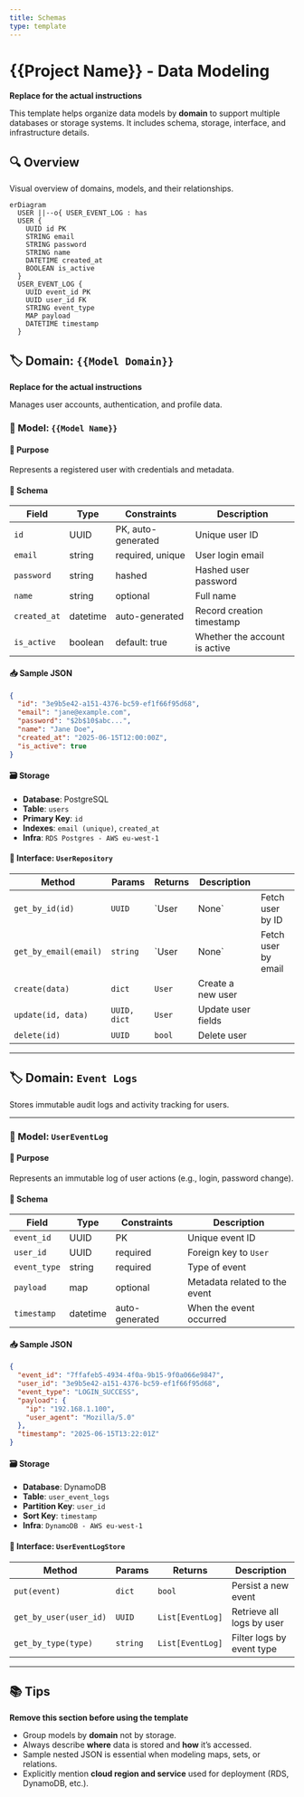 ```yaml
---
title: Schemas
type: template
---
```


# {{Project Name}} - Data Modeling

**Replace for the actual instructions**

This template helps organize data models by **domain** to support multiple databases or storage systems. It includes schema, storage, interface, and infrastructure details.

## 🔍 Overview

Visual overview of domains, models, and their relationships.

```mermaid
erDiagram
  USER ||--o{ USER_EVENT_LOG : has
  USER {
    UUID id PK
    STRING email
    STRING password
    STRING name
    DATETIME created_at
    BOOLEAN is_active
  }
  USER_EVENT_LOG {
    UUID event_id PK
    UUID user_id FK
    STRING event_type
    MAP payload
    DATETIME timestamp
  }
```

## 🏷️ Domain: `{{Model Domain}}`

**Replace for the actual instructions**

Manages user accounts, authentication, and profile data.

### 📘 Model: `{{Model Name}}`

#### 📌 Purpose

Represents a registered user with credentials and metadata.

#### 🧬 Schema

| Field        | Type     | Constraints        | Description                   |
| ------------ | -------- | ------------------ | ----------------------------- |
| `id`         | UUID     | PK, auto-generated | Unique user ID                |
| `email`      | string   | required, unique   | User login email              |
| `password`   | string   | hashed             | Hashed user password          |
| `name`       | string   | optional           | Full name                     |
| `created_at` | datetime | auto-generated     | Record creation timestamp     |
| `is_active`  | boolean  | default: true      | Whether the account is active |

#### 📥 Sample JSON

```json
{
  "id": "3e9b5e42-a151-4376-bc59-ef1f66f95d68",
  "email": "jane@example.com",
  "password": "$2b$10$abc...",
  "name": "Jane Doe",
  "created_at": "2025-06-15T12:00:00Z",
  "is_active": true
}
```

#### 🗃️ Storage

- **Database**: PostgreSQL
- **Table**: `users`
- **Primary Key**: `id`
- **Indexes**: `email (unique)`, `created_at`
- **Infra**: `RDS Postgres - AWS eu-west-1`

#### 🔌 Interface: `UserRepository`

| Method                | Params       | Returns | Description        |                     |
| --------------------- | ------------ | ------- | ------------------ | ------------------- |
| `get_by_id(id)`       | `UUID`       | \`User  | None\`             | Fetch user by ID    |
| `get_by_email(email)` | `string`     | \`User  | None\`             | Fetch user by email |
| `create(data)`        | `dict`       | `User`  | Create a new user  |                     |
| `update(id, data)`    | `UUID, dict` | `User`  | Update user fields |                     |
| `delete(id)`          | `UUID`       | `bool`  | Delete user        |                     |

---

## 🏷️ Domain: `Event Logs`

Stores immutable audit logs and activity tracking for users.

---

### 📘 Model: `UserEventLog`

#### 📌 Purpose

Represents an immutable log of user actions (e.g., login, password change).

#### 🧬 Schema

| Field        | Type     | Constraints    | Description                   |
| ------------ | -------- | -------------- | ----------------------------- |
| `event_id`   | UUID     | PK             | Unique event ID               |
| `user_id`    | UUID     | required       | Foreign key to `User`         |
| `event_type` | string   | required       | Type of event                 |
| `payload`    | map      | optional       | Metadata related to the event |
| `timestamp`  | datetime | auto-generated | When the event occurred       |

#### 📥 Sample JSON

```json
{
  "event_id": "7ffafeb5-4934-4f0a-9b15-9f0a066e9847",
  "user_id": "3e9b5e42-a151-4376-bc59-ef1f66f95d68",
  "event_type": "LOGIN_SUCCESS",
  "payload": {
    "ip": "192.168.1.100",
    "user_agent": "Mozilla/5.0"
  },
  "timestamp": "2025-06-15T13:22:01Z"
}
```

#### 🗃️ Storage

- **Database**: DynamoDB
- **Table**: `user_event_logs`
- **Partition Key**: `user_id`
- **Sort Key**: `timestamp`
- **Infra**: `DynamoDB - AWS eu-west-1`

#### 🔌 Interface: `UserEventLogStore`

| Method                 | Params   | Returns          | Description               |
| ---------------------- | -------- | ---------------- | ------------------------- |
| `put(event)`           | `dict`   | `bool`           | Persist a new event       |
| `get_by_user(user_id)` | `UUID`   | `List[EventLog]` | Retrieve all logs by user |
| `get_by_type(type)`    | `string` | `List[EventLog]` | Filter logs by event type |

---

## 📚 Tips

**Remove this section before using the template**

- Group models by **domain** not by storage.
- Always describe **where** data is stored and **how** it’s accessed.
- Sample nested JSON is essential when modeling maps, sets, or relations.
- Explicitly mention **cloud region and service** used for deployment (RDS, DynamoDB, etc.).
